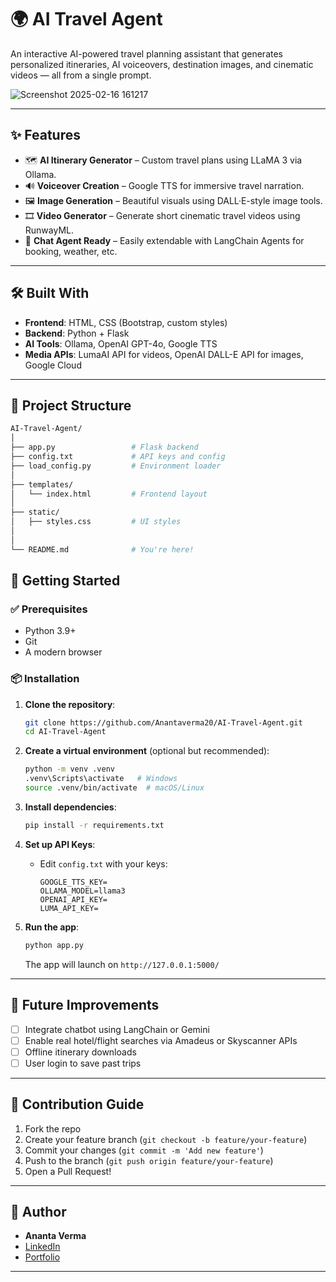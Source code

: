 # 🌍 AI Travel Agent

An interactive AI-powered travel planning assistant that generates personalized itineraries, AI voiceovers, destination images, and cinematic videos — all from a single prompt.

![Screenshot 2025-02-16 161217](https://github.com/user-attachments/assets/8575e242-3413-446d-b74d-74c2ea75ba37)


---

## ✨ Features

- 🗺️ **AI Itinerary Generator** – Custom travel plans using LLaMA 3 via Ollama.
- 🔊 **Voiceover Creation** – Google TTS for immersive travel narration.
- 🖼️ **Image Generation** – Beautiful visuals using DALL·E-style image tools.
- 🎞️ **Video Generator** – Generate short cinematic travel videos using RunwayML.
- 🤖 **Chat Agent Ready** – Easily extendable with LangChain Agents for booking, weather, etc.

---

## 🛠️ Built With

- **Frontend**: HTML, CSS (Bootstrap, custom styles)
- **Backend**: Python + Flask
- **AI Tools**: Ollama, OpenAI GPT-4o, Google TTS
- **Media APIs**: LumaAI API for videos, OpenAI DALL-E API for images, Google Cloud

---

## 📁 Project Structure

```bash
AI-Travel-Agent/
│
├── app.py                 # Flask backend
├── config.txt             # API keys and config
├── load_config.py         # Environment loader
│
├── templates/
│   └── index.html         # Frontend layout
│
├── static/
│   ├── styles.css         # UI styles
│         
│
└── README.md              # You're here!
```

## 🚀 Getting Started

### ✅ Prerequisites

- Python 3.9+
- Git
- A modern browser

### 📦 Installation

1. **Clone the repository**:
   ```bash
   git clone https://github.com/Anantaverma20/AI-Travel-Agent.git
   cd AI-Travel-Agent
   ```

2. **Create a virtual environment** (optional but recommended):
   ```bash
   python -m venv .venv
   .venv\Scripts\activate   # Windows
   source .venv/bin/activate  # macOS/Linux
   ```

3. **Install dependencies**:
   ```bash
   pip install -r requirements.txt
   ```

4. **Set up API Keys**:
   - Edit `config.txt` with your keys:
     ```
     GOOGLE_TTS_KEY=
     OLLAMA_MODEL=llama3
     OPENAI_API_KEY=
     LUMA_API_KEY=
     ```

5. **Run the app**:
   ```bash
   python app.py
   ```
   The app will launch on `http://127.0.0.1:5000/`


---

## 📌 Future Improvements

- [ ] Integrate chatbot using LangChain or Gemini
- [ ] Enable real hotel/flight searches via Amadeus or Skyscanner APIs
- [ ] Offline itinerary downloads
- [ ] User login to save past trips

---

## 🤝 Contribution Guide

1. Fork the repo
2. Create your feature branch (`git checkout -b feature/your-feature`)
3. Commit your changes (`git commit -m 'Add new feature'`)
4. Push to the branch (`git push origin feature/your-feature`)
5. Open a Pull Request!


---

## 👤 Author

- **Ananta Verma**
- [LinkedIn](https://www.linkedin.com/in/ananta-verma)
- [Portfolio](https://anantas-portfolio-d0858a.webflow.io/)

---
